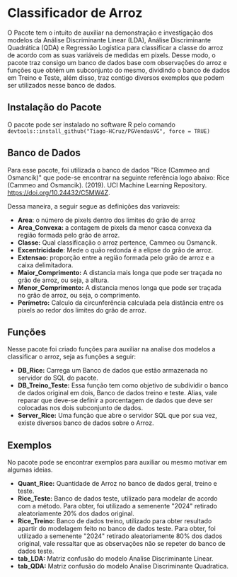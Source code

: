# Classificador de Arroz

O Pacote tem o intuito de auxiliar na demonstração e investigação dos modelos da Análise Discriminante Linear (LDA), Análise Discriminante Quadrática (QDA) e Regressão Logística para classificar a classe do arroz de acordo com as suas variáveis de medidas em pixels. Desse modo, o pacote traz consigo um banco de dados base com observações do arroz e funções que obtém um subconjunto do mesmo, dividindo o banco de dados em Treino e Teste, além disso, traz contigo diversos exemplos que podem ser  utilizados nesse banco de dados.

## Instalação do Pacote
O pacote pode ser instalado no software R pelo comando `devtools::install_github("Tiago-HCruz/PGVendasVG", force = TRUE)`

## Banco de Dados
Para esse pacote, foi utilizada o banco de dados "Rice (Cammeo and Osmancik)" que pode-se encontrar na seguinte referência logo abaixo:
Rice (Cammeo and Osmancik). (2019). UCI Machine Learning Repository. https://doi.org/10.24432/C5MW4Z.

Dessa maneira, a seguir segue as definições das variaveis:  
* **Area**: o número de pixels dentro dos limites do grão de arroz
* **Area_Convexa:**  a contagem de pixels da menor casca convexa da região formada pelo grão de arroz.
* **Classe:** Qual classificação o arroz pertence, Cammeo ou Osmancik.
* **Excentricidade**: Mede o quão redonda é a elipse do grão de arroz.
* **Extensao:** proporção entre a região formada pelo grão de arroz e a caixa delimitadora.
* **Maior_Comprimento:** A distancia mais longa que pode ser traçada no grão de arroz, ou seja, a altura.
* **Menor_Comprimento:** A distancia menos longa que pode ser traçada no grão de arroz, ou seja, o comprimento.
* **Perímetro:** Calculo da circunferência calculada pela distância entre os pixels ao redor dos limites do grão de arroz.

## Funções 
Nesse pacote foi criado funções para auxiliar na analise dos modelos a classificar o arroz, seja as funções a seguir: 
* **DB_Rice:** Carrega um Banco de dados que estão armazenada no servidor do SQL do pacote.
* **DB_Treino_Teste:** Essa função tem como objetivo de subdividir o banco de dados original em dois, Banco de dados treino e teste. Alias, vale reparar que deve-se definir a porcentagem de dados que deve ser colocadas nos dois subconjunto de dados.
* **Server_Rice:** Uma função que abre o servidor SQL que por sua vez, existe diversos banco de dados sobre o Arroz.

## Exemplos
No pacote pode se encontrar exemplos para auxiliar ou mesmo motivar em algumas ideias.

* **Quant_Rice:** Quantidade de Arroz no banco de dados geral, treino e teste.
* **Rice_Teste:** Banco de dados teste, utilizado para modelar de acordo com a método. Para obter, foi utilizado a semenente "2024" retirado aleatoriamente 20% dos dados original. 
* **Rice_Treino:** Banco de dados treino, utilizado para obter resultado apartir do modelagem feito no banco de dados teste. Para obter, foi utilizado a semenente "2024" retirado aleatoriamente 80% dos dados original, vale ressaltar que as observações não se repeter do banco de dados teste. 
* **tab_LDA:** Matriz confusão do modelo Analise Discriminante Linear.
* **tab_QDA:** Matriz confusão do modelo Analise Discriminante Quadratica.
